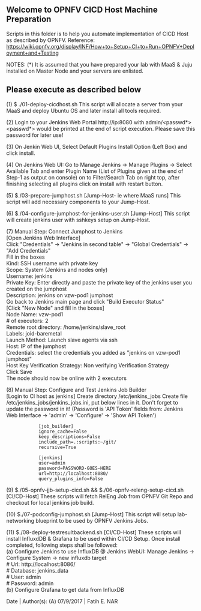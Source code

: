Welcome to OPNFV CICD Host Machine Preparation
----

Scripts in this folder is to help you automate implementation of CICD Host as described by OPNFV.
Reference: https://wiki.opnfv.org/display/INF/How+to+Setup+CI+to+Run+OPNFV+Deployment+and+Testing

NOTES:
(*) It is assumed that you have prepared your lab with MaaS & Juju installed on Master Node and your servers are enlisted.

Please execute as described below
----

(1) $ ./01-deploy-cicdhost.sh
    This script will allocate a server from your MaaS and deploy Ubuntu OS and later install all tools required.

(2) Login to your Jenkins Web Portal http://ip:8080 with admin/<passwd*>
    <passwd*> would be printed at the end of script execution.
    Please save this password for later use!
    
(3) On Jenkin Web UI, Select Default Plugins Install Option (Left Box) and click install.

(4) On Jenkins Web UI: Go to Manage Jenkins -> Manage Plugins -> Select Available Tab and enter Plugin Name (List of Plugins given at the end of Step-1 as output on console) on to Filter/Search Tab on right top, after finishing selecting all plugins click on install with restart button.
    
(5) $./03-prepare-jumphost.sh [Jump-Host- ie where MaaS runs]
     This script will add necessary components to your Jump-Host.
     
(6) $./04-configure-jumphost-for-jenkins-user.sh [Jump-Host]
     This script will create jenkins user with sshkeys setup on Jump-Host.
     
(7) Manual Step: Connect Jumphost to Jenkins<br>
            <tab><tab>[Open Jenkins Web Interface]<br>
            <tab><tab>Click "Credentials" -> "Jenkins in second table" -> "Global Credentials" -> "Add Credentials"<br>
            <tab><tab>Fill in the boxes<br>
            <tab><tab>Kind: SSH username with private key<br>
            <tab><tab>Scope: System (Jenkins and nodes only)<br>
            <tab><tab>Username: jenkins<br>
            <tab><tab>Private Key: Enter directly and paste the private key of the jenkins user you created on the jumphost<br>
            <tab><tab>Description: jenkins on vzw-pod1 jumphost<br>
    Go back to Jenkins main page and click "Build Executor Status"<br>
            <tab><tab>[Click "New Node" and fill in the boxes]<br>
            <tab><tab>Node Name: vzw-pod1<br>
            <tab><tab># of executors: 2<br>
            <tab><tab>Remote root directory: /home/jenkins/slave_root<br>
            <tab><tab>Labels: joid-baremetal<br>
            <tab><tab>Launch Method: Launch slave agents via ssh<br>
            <tab><tab>Host: IP of the jumphost<br>
            <tab><tab>Credentials: select the credentials you added as "jenkins on vzw-pod1 jumphost"<br>
            <tab><tab>Host Key Verification Strategy: Non verifying Verification Strategy<br>
            <tab><tab>Click Save<br>
    The node should now be online with 2 executors<br>

(8) Manual Step: Configure and Test Jenkins Job Builder<br>
            [Login to CI host as jenkins]
            Create directory /etc/jenkins_jobs
            Create file /etc/jenkins_jobs/jenkins_jobs.ini, put below lines in it. Don't forget to update the password in it!
            (Password is 'API Token' fields from: Jenkins Web Interface -> 'admin' -> 'Configure' -> 'Show API Token')
    
                [job_builder]
                ignore_cache=False
                keep_descriptions=False
                include_path=.:scripts:~/git/
                recursive=True

                [jenkins]
                user=admin
                password=PASSWORD-GOES-HERE
                url=http://localhost:8080/
                query_plugins_info=False
     
(9) $./05-opnfv-jjb-setup-cicd.sh && $./06-opnfv-releng-setup-cicd.sh [CI/CD-Host]
     These scripts will fetch RelEng Job from OPNFV Git Repo and checkout for local jenkins job build.
     
(10) $./07-podconfig-jumphost.sh [Jump-Host]
     This script will setup lab-networking blueprint to be used by OPNFV Jenkins Jobs.
     
(11) $./08-deploy-testresultbackend.sh [CI/CD-Host]
     These scripts will install InfluxdDB & Grafana to be used within CI/CD Setup.
     Once install completed, following steps shall be followed:<br>
     (a) Configure Jenkins to use InfluxDB @ Jenkins WebUI: Manage Jenkins -> Configure System -> new influxdb target<br>
                # Url: http://localhost:8086/<br>
                # Database: jenkins_data<br>
                # User: admin<br>
                # Password: admin<br>
      (b) Configure Grafana to get data from InfluxDB<br>

Date | Author(s):
(A) 07/9/2017 | Fatih E. NAR
